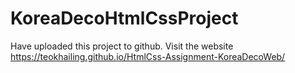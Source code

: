 # KoreaDecoHtmlCssProject
Have uploaded this project to github.
Visit the website https://teokhailing.github.io/HtmlCss-Assignment-KoreaDecoWeb/
